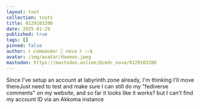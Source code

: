 ```yaml
---
layout: toot
collection: toots
title: 0129103200
date: 2025-01-29
published: true
tags: []
pinned: false
author: ⸸ commander ░ nova ⸸ :~$
avatar: /img/avatar/daemon.jpeg
mastodon: https://mastodon.online/@cmdr_nova/0129103200
---
```


Since I've setup an account at labyrinth.zone already, I'm thinking I'll move thereJust need to test and make sure I can still do my "fediverse comments" on my website, and so far it looks like it works? but I can't find my account ID via an Akkoma instance
